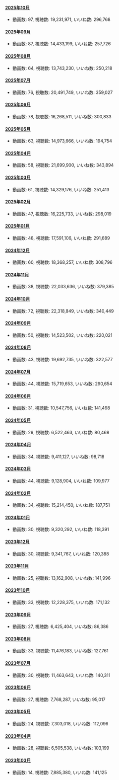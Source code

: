 #### [2025年10月](videos/202510 "wikilink")

-   動画数: 97, 視聴数: 19,231,971, いいね数: 296,768

#### [2025年09月](videos/202509 "wikilink")

-   動画数: 87, 視聴数: 14,433,199, いいね数: 257,726

#### [2025年08月](videos/202508 "wikilink")

-   動画数: 64, 視聴数: 13,743,230, いいね数: 250,218

#### [2025年07月](videos/202507 "wikilink")

-   動画数: 76, 視聴数: 20,491,749, いいね数: 359,027

#### [2025年06月](videos/202506 "wikilink")

-   動画数: 78, 視聴数: 16,268,511, いいね数: 300,833

#### [2025年05月](videos/202505 "wikilink")

-   動画数: 63, 視聴数: 14,973,666, いいね数: 194,754

#### [2025年04月](videos/202504 "wikilink")

-   動画数: 58, 視聴数: 21,699,900, いいね数: 343,894

#### [2025年03月](videos/202503 "wikilink")

-   動画数: 61, 視聴数: 14,329,176, いいね数: 251,413

#### [2025年02月](videos/202502 "wikilink")

-   動画数: 47, 視聴数: 16,225,733, いいね数: 298,019

#### [2025年01月](videos/202501 "wikilink")

-   動画数: 48, 視聴数: 17,591,106, いいね数: 291,689

#### [2024年12月](videos/202412 "wikilink")

-   動画数: 60, 視聴数: 18,368,257, いいね数: 308,796

#### [2024年11月](videos/202411 "wikilink")

-   動画数: 38, 視聴数: 22,033,636, いいね数: 379,385

#### [2024年10月](videos/202410 "wikilink")

-   動画数: 72, 視聴数: 22,318,849, いいね数: 340,449

#### [2024年09月](videos/202409 "wikilink")

-   動画数: 50, 視聴数: 14,523,502, いいね数: 220,021

#### [2024年08月](videos/202408 "wikilink")

-   動画数: 43, 視聴数: 19,692,735, いいね数: 322,577

#### [2024年07月](videos/202407 "wikilink")

-   動画数: 44, 視聴数: 15,719,653, いいね数: 290,654

#### [2024年06月](videos/202406 "wikilink")

-   動画数: 31, 視聴数: 10,547,756, いいね数: 141,498

#### [2024年05月](videos/202405 "wikilink")

-   動画数: 29, 視聴数: 6,522,463, いいね数: 80,468

#### [2024年04月](videos/202404 "wikilink")

-   動画数: 34, 視聴数: 9,411,127, いいね数: 98,718

#### [2024年03月](videos/202403 "wikilink")

-   動画数: 44, 視聴数: 9,128,904, いいね数: 109,977

#### [2024年02月](videos/202402 "wikilink")

-   動画数: 34, 視聴数: 15,214,450, いいね数: 187,751

#### [2024年01月](videos/202401 "wikilink")

-   動画数: 30, 視聴数: 9,320,292, いいね数: 118,391

#### [2023年12月](videos/202312 "wikilink")

-   動画数: 30, 視聴数: 9,341,767, いいね数: 120,388

#### [2023年11月](videos/202311 "wikilink")

-   動画数: 25, 視聴数: 13,162,908, いいね数: 141,996

#### [2023年10月](videos/202310 "wikilink")

-   動画数: 33, 視聴数: 12,228,375, いいね数: 171,132

#### [2023年09月](videos/202309 "wikilink")

-   動画数: 27, 視聴数: 6,425,404, いいね数: 86,386

#### [2023年08月](videos/202308 "wikilink")

-   動画数: 33, 視聴数: 11,476,183, いいね数: 127,761

#### [2023年07月](videos/202307 "wikilink")

-   動画数: 30, 視聴数: 11,463,643, いいね数: 140,311

#### [2023年06月](videos/202306 "wikilink")

-   動画数: 27, 視聴数: 7,768,287, いいね数: 95,017

#### [2023年05月](videos/202305 "wikilink")

-   動画数: 24, 視聴数: 7,303,018, いいね数: 112,096

#### [2023年04月](videos/202304 "wikilink")

-   動画数: 28, 視聴数: 6,505,538, いいね数: 103,199

#### [2023年03月](videos/202303 "wikilink")

-   動画数: 14, 視聴数: 7,885,380, いいね数: 141,125

